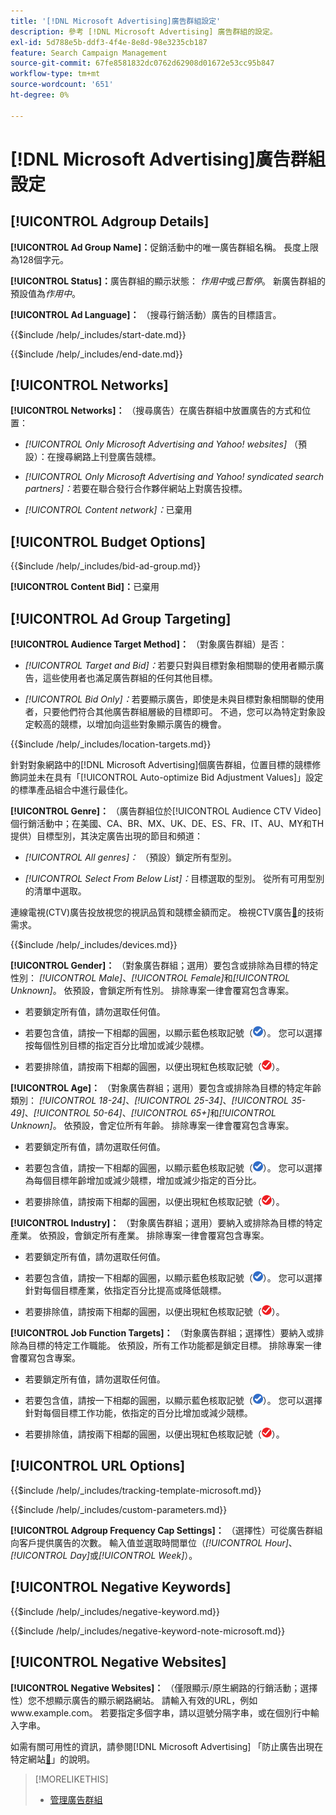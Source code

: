 ```yaml
---
title: '[!DNL Microsoft Advertising]廣告群組設定'
description: 參考 [!DNL Microsoft Advertising] 廣告群組的設定。
exl-id: 5d788e5b-ddf3-4f4e-8e8d-98e3235cb187
feature: Search Campaign Management
source-git-commit: 67fe8581832dc0762d62908d01672e53cc95b847
workflow-type: tm+mt
source-wordcount: '651'
ht-degree: 0%

---
```


# [!DNL Microsoft Advertising]廣告群組設定

## [!UICONTROL Adgroup Details]

**[!UICONTROL Ad Group Name]：**&#x200B;促銷活動中的唯一廣告群組名稱。 長度上限為128個字元。

**[!UICONTROL Status]：**&#x200B;廣告群組的顯示狀態： *作用中*&#x200B;或&#x200B;*已暫停*。 新廣告群組的預設值為&#x200B;*作用中*。

**[!UICONTROL Ad Language]：** （搜尋行銷活動）廣告的目標語言。

<!-- **[!UICONTROL Start Date]:** -->

{{$include /help/_includes/start-date.md}}

<!-- **[!UICONTROL End Date]:** -->

{{$include /help/_includes/end-date.md}}

## [!UICONTROL Networks]

**[!UICONTROL Networks]：** （搜尋廣告）在廣告群組中放置廣告的方式和位置：

* *[!UICONTROL Only Microsoft Advertising and Yahoo! websites]* （預設）：在搜尋網路上刊登廣告競標。

* *[!UICONTROL Only Microsoft Advertising and Yahoo! syndicated search partners]：*&#x200B;若要在聯合發行合作夥伴網站上對廣告投標。

* *[!UICONTROL Content network]：*&#x200B;已棄用

## [!UICONTROL Budget Options]

<!-- **[!UICONTROL Bid]:** -->

{{$include /help/_includes/bid-ad-group.md}}

**[!UICONTROL Content Bid]：**&#x200B;已棄用

## [!UICONTROL Ad Group Targeting]

**[!UICONTROL Audience Target Method]：** （對象廣告群組）是否：

* *[!UICONTROL Target and Bid]：*&#x200B;若要只對與目標對象相關聯的使用者顯示廣告，這些使用者也滿足廣告群組的任何其他目標。

* *[!UICONTROL Bid Only]：*&#x200B;若要顯示廣告，即使是未與目標對象相關聯的使用者，只要他們符合其他廣告群組層級的目標即可。 不過，您可以為特定對象設定較高的競標，以增加向這些對象顯示廣告的機會。

<!-- **[!UICONTROL Location Target]:** -->

{{$include /help/_includes/location-targets.md}}

針對對象網路中的[!DNL Microsoft Advertising]個廣告群組，位置目標的競標修飾詞並未在具有「[!UICONTROL Auto-optimize Bid Adjustment Values]」設定的標準產品組合中進行最佳化。

**[!UICONTROL Genre]：** （廣告群組位於[!UICONTROL Audience CTV Video]個行銷活動中；在美國、CA、BR、MX、UK、DE、ES、FR、IT、AU、MY和TH<!-- Should that go in the campaign sub-type description instead, or is this applicable for this feature only? -->提供）目標型別，其決定廣告出現的節目和頻道：

* *[!UICONTROL All genres]：* （預設）鎖定所有型別。

* *[!UICONTROL Select From Below List]：*&#x200B;目標選取的型別。 從所有可用型別的清單中選取。

連線電視(CTV)廣告投放視您的視訊品質和競標金額而定。 檢視CTV廣告[&#128279;](https://help.ads.microsoft.com/#apex/ads/en/60102/0/#TechnicalRequirements)的技術需求。

<!-- **[!UICONTROL Devices]:** -->

{{$include /help/_includes/devices.md}}

**[!UICONTROL Gender]：** （對象廣告群組；選用）要包含或排除為目標的特定性別： *[!UICONTROL Male]*、*[!UICONTROL Female]*&#x200B;和&#x200B;*[!UICONTROL Unknown]*。 依預設，會鎖定所有性別。 排除專案一律會覆寫包含專案。

* 若要鎖定所有值，請勿選取任何值。

* 若要包含值，請按一下相鄰的圓圈，以顯示藍色核取記號（![包含](/help/search-social-commerce/assets/include.png "包含")）。 您可以選擇按每個性別目標的指定百分比增加或減少競標。

* 若要排除值，請按兩下相鄰的圓圈，以便出現紅色核取記號（![排除](/help/search-social-commerce/assets/exclude.png "排除")）。

**[!UICONTROL Age]：** （對象廣告群組；選用）要包含或排除為目標的特定年齡類別： *[!UICONTROL 18-24]*、*[!UICONTROL 25-34]*、*[!UICONTROL 35-49]*、*[!UICONTROL 50-64]*、*[!UICONTROL 65+]*&#x200B;和&#x200B;*[!UICONTROL Unknown]*。 依預設，會定位所有年齡。 排除專案一律會覆寫包含專案。

* 若要鎖定所有值，請勿選取任何值。

* 若要包含值，請按一下相鄰的圓圈，以顯示藍色核取記號（![包含](/help/search-social-commerce/assets/include.png "包含")）。 您可以選擇為每個目標年齡增加或減少競標，增加或減少指定的百分比。

* 若要排除值，請按兩下相鄰的圓圈，以便出現紅色核取記號（![排除](/help/search-social-commerce/assets/exclude.png "排除")）。

**[!UICONTROL Industry]：** （對象廣告群組；選用）要納入或排除為目標的特定產業。 依預設，會鎖定所有產業。 排除專案一律會覆寫包含專案。

* 若要鎖定所有值，請勿選取任何值。

* 若要包含值，請按一下相鄰的圓圈，以顯示藍色核取記號（![包含](/help/search-social-commerce/assets/include.png "包含")）。 您可以選擇針對每個目標產業，依指定百分比提高或降低競標。

* 若要排除值，請按兩下相鄰的圓圈，以便出現紅色核取記號（![排除](/help/search-social-commerce/assets/exclude.png "排除")）。

**[!UICONTROL Job Function Targets]：** （對象廣告群組；選擇性）要納入或排除為目標的特定工作職能。 依預設，所有工作功能都是鎖定目標。 排除專案一律會覆寫包含專案。

* 若要鎖定所有值，請勿選取任何值。

* 若要包含值，請按一下相鄰的圓圈，以顯示藍色核取記號（![包含](/help/search-social-commerce/assets/include.png "包含")）。 您可以選擇針對每個目標工作功能，依指定的百分比增加或減少競標。

* 若要排除值，請按兩下相鄰的圓圈，以便出現紅色核取記號（![排除](/help/search-social-commerce/assets/exclude.png "排除")）。

## [!UICONTROL URL Options]

<!-- **[!UICONTROL Tracking Template]:** -->

{{$include /help/_includes/tracking-template-microsoft.md}}

<!-- **[!UICONTROL Custom Parameters]:** -->

{{$include /help/_includes/custom-parameters.md}}

**[!UICONTROL Adgroup Frequency Cap Settings]：** （選擇性）可從廣告群組向客戶提供廣告的次數。 輸入值並選取時間單位（*[!UICONTROL Hour]*、*[!UICONTROL Day]*&#x200B;或&#x200B;*[!UICONTROL Week]*）。

## [!UICONTROL Negative Keywords]

<!-- **[!UICONTROL Negative Keywords]:** -->

{{$include /help/_includes/negative-keyword.md}}

<!-- Note for **[!UICONTROL Negative Keywords]:** -->

{{$include /help/_includes/negative-keyword-note-microsoft.md}}

## [!UICONTROL Negative Websites]

**[!UICONTROL Negative Websites]：** （僅限顯示/原生網路的行銷活動；選擇性）您不想顯示廣告的顯示網路網站。 請輸入有效的URL，例如www.example.com。 若要指定多個字串，請以逗號分隔字串，或在個別行中輸入字串。

如需有關可用性的資訊，請參閱[!DNL Microsoft Advertising] 「防止廣告出現在特定網站[&#128279;](https://help.ads.microsoft.com/#apex/bae/en/14061/0)」的說明。

>[!MORELIKETHIS]
>
>* [管理廣告群組](/help/search-social-commerce/campaign-management/campaigns/ad-group-manage.md)
